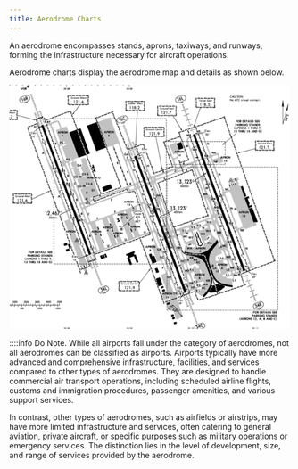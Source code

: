 ```yaml
---
title: Aerodrome Charts 
---
```

An aerodrome encompasses stands, aprons, taxiways, and runways, forming the infrastructure necessary for aircraft operations. 

Aerodrome charts display the aerodrome map and details as shown below.

![alt text](image-7.png)

::::info Do Note.
While all airports fall under the category of aerodromes, not all aerodromes can be classified as airports. Airports typically have more advanced and comprehensive infrastructure, facilities, and services compared to other types of aerodromes. They are designed to handle commercial air transport operations, including scheduled airline flights, customs and immigration procedures, passenger amenities, and various support services. 

In contrast, other types of aerodromes, such as airfields or airstrips, may have more limited infrastructure and services, often catering to general aviation, private aircraft, or specific purposes such as military operations or emergency services. The distinction lies in the level of development, size, and range of services provided by the aerodrome.
